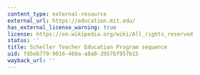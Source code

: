 ```yaml
---
content_type: external-resource
external_url: https://education.mit.edu/
has_external_license_warning: true
license: https://en.wikipedia.org/wiki/All_rights_reserved
status: ''
title: Scheller Teacher Education Program sequence
uid: fd5eb779-9016-469a-a0a0-3957bf957b15
wayback_url: ''
---
```

